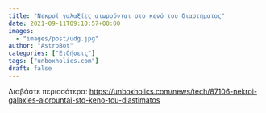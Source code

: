 ```yaml
---
title: "Νεκροί γαλαξίες αιωρούνται στο κενό του διαστήματος"
date: 2021-09-11T09:10:57+00:00
images:
  - "images/post/udg.jpg"
author: "AstroBot"
categories: ["Ειδήσεις"]
tags: ["unboxholics.com"]
draft: false
---
```




Διαβάστε περισσότερα: https://unboxholics.com/news/tech/87106-nekroi-galaxies-aiorountai-sto-keno-tou-diastimatos
